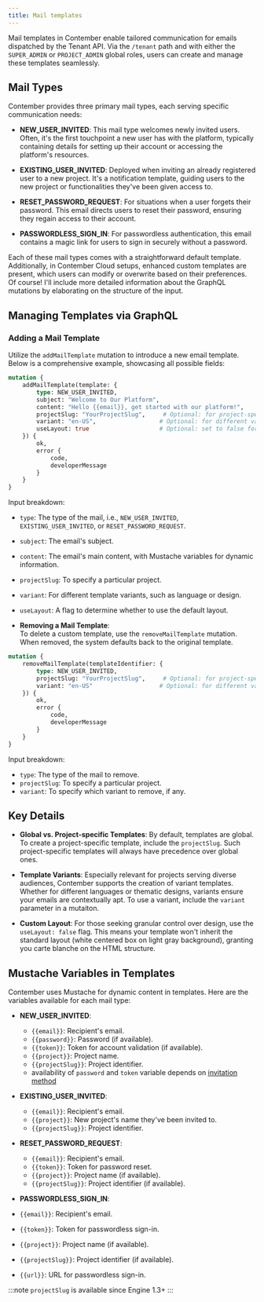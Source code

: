 ```yaml
---
title: Mail templates
---
```


Mail templates in Contember enable tailored communication for emails dispatched by the Tenant API. Via the `/tenant` path and with either the `SUPER_ADMIN` or `PROJECT_ADMIN` global roles, users can create and manage these templates seamlessly.

## Mail Types
Contember provides three primary mail types, each serving specific communication needs:

- **NEW_USER_INVITED**: This mail type welcomes newly invited users. Often, it's the first touchpoint a new user has with the platform, typically containing details for setting up their account or accessing the platform's resources.

- **EXISTING_USER_INVITED**: Deployed when inviting an already registered user to a new project. It's a notification template, guiding users to the new project or functionalities they've been given access to.

- **RESET_PASSWORD_REQUEST**: For situations when a user forgets their password. This email directs users to reset their password, ensuring they regain access to their account.
- **PASSWORDLESS_SIGN_IN**: For passwordless authentication, this email contains a magic link for users to sign in securely without a password.

Each of these mail types comes with a straightforward default template. Additionally, in Contember Cloud setups, enhanced custom templates are present, which users can modify or overwrite based on their preferences.
Of course! I'll include more detailed information about the GraphQL mutations by elaborating on the structure of the input.

## Managing Templates via GraphQL

### Adding a Mail Template  
  Utilize the `addMailTemplate` mutation to introduce a new email template. Below is a comprehensive example, showcasing all possible fields:

   ```graphql
   mutation {
       addMailTemplate(template: {
           type: NEW_USER_INVITED,
           subject: "Welcome to Our Platform",
           content: "Hello {{email}}, get started with our platform!",
           projectSlug: "YourProjectSlug",     # Optional: for project-specific templates
           variant: "en-US",                  # Optional: for different variants like locales
           useLayout: true                    # Optional: set to false for custom designs
       }) {
           ok,
           error {
               code,
               developerMessage
           }
       }
   }
   ```
  Input breakdown:
- `type`: The type of the mail, i.e., `NEW_USER_INVITED`, `EXISTING_USER_INVITED`, or `RESET_PASSWORD_REQUEST`.
- `subject`: The email's subject.
- `content`: The email's main content, with Mustache variables for dynamic information.
- `projectSlug`: To specify a particular project.
- `variant`: For different template variants, such as language or design.
- `useLayout`: A flag to determine whether to use the default layout.

- **Removing a Mail Template**:  
To delete a custom template, use the `removeMailTemplate` mutation. When removed, the system defaults back to the original template.

 ```graphql
 mutation {
     removeMailTemplate(templateIdentifier: {
         type: NEW_USER_INVITED,
         projectSlug: "YourProjectSlug",     # Optional: for project-specific templates
         variant: "en-US"                   # Optional: for different variants like locales
     }) {
         ok,
         error {
             code,
             developerMessage
         }
     }
 }
 ```
Input breakdown:
- `type`: The type of the mail to remove.
- `projectSlug`: To specify a particular project.
- `variant`: To specify which variant to remove, if any.

## Key Details

- **Global vs. Project-specific Templates**: By default, templates are global. To create a project-specific template, include the `projectSlug`. Such project-specific templates will always have precedence over global ones.

- **Template Variants**: Especially relevant for projects serving diverse audiences, Contember supports the creation of variant templates. Whether for different languages or thematic designs, variants ensure your emails are contextually apt. To use a variant, include the `variant` parameter in a mutaiton.

- **Custom Layout**: For those seeking granular control over design, use the `useLayout: false` flag. This means your template won't inherit the standard layout (white centered box on light gray background), granting you carte blanche on the HTML structure.

## Mustache Variables in Templates

Contember uses Mustache for dynamic content in templates. Here are the variables available for each mail type:

- **NEW_USER_INVITED**:
  - `{{email}}`: Recipient's email.
  - `{{password}}`: Password (if available).
  - `{{token}}`: Token for account validation (if available).
  - `{{project}}`: Project name.
  - `{{projectSlug}}`: Project identifier.
  - availability of `password` and `token` variable depends on [invitation method](./invites.md#password-handling)

- **EXISTING_USER_INVITED**:
  - `{{email}}`: Recipient's email.
  - `{{project}}`: New project's name they've been invited to.
  - `{{projectSlug}}`: Project identifier.

- **RESET_PASSWORD_REQUEST**:
  - `{{email}}`: Recipient's email.
  - `{{token}}`: Token for password reset.
  - `{{project}}`: Project name (if available).
  - `{{projectSlug}}`: Project identifier (if available).

- **PASSWORDLESS_SIGN_IN**:
- `{{email}}`: Recipient's email.
- `{{token}}`: Token for passwordless sign-in.
- `{{project}}`: Project name (if available).
- `{{projectSlug}}`: Project identifier (if available).
- `{{url}}`: URL for passwordless sign-in.

:::note
`projectSlug` is available since Engine 1.3+
:::
